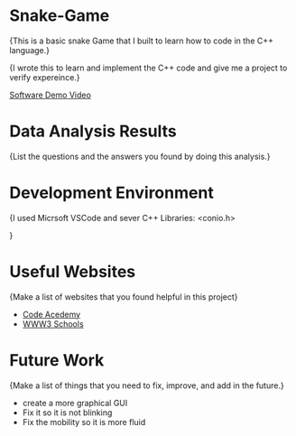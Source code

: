 # Snake-Game

{This is a basic snake Game that I built to learn how to code in the C++ language.}

{I wrote this to learn and implement the C++ code and give me a project to verify expereince.}


[Software Demo Video](http://youtube.link.goes.here)

# Data Analysis Results

{List the questions and the answers you found by doing this analysis.}

# Development Environment

{I used Micrsoft VSCode and sever C++ Libraries:
<iostream>
<conio.h>


}

# Useful Websites

{Make a list of websites that you found helpful in this project}
* [Code Acedemy](http://www.codeacedemy.com)
* [WWW3 Schools](http://www.w3schools.com)

# Future Work

{Make a list of things that you need to fix, improve, and add in the future.}
* create a more graphical GUI
* Fix it so it is not blinking
* Fix the mobility so it is more fluid
